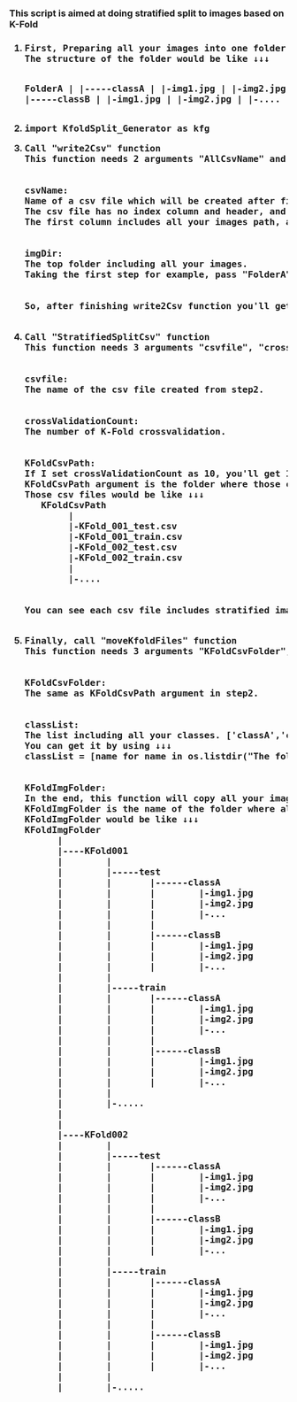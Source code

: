 <h3>This script is aimed at doing stratified split to images based on K-Fold<h3>

<ol>
  <li><pre>First, Preparing all your images into one folder.
The structure of the folder would be like ↓↓↓ 
   
   FolderA
        |
        |-----classA
        |       |-img1.jpg
        |       |-img2.jpg
        |       |-....
        |
        |
        |-----classB
        |       |-img1.jpg
        |       |-img2.jpg
        |       |-....
        |
        |-.....
  </pre>
  </li>
  <li>
  <pre>import KfoldSplit_Generator as kfg</pre>
  </li>
  <li>
  <pre>Call "write2Csv" function
This function needs 2 arguments "AllCsvName" and "AllImgDir"
<br>
csvName:
Name of a csv file which will be created after finishing the function.
The csv file has no index column and header, and includes 2 columns.
The first column includes all your images path, and the second column includes your the classes of the images.
<br>
imgDir:
The top folder including all your images.
Taking the first step for example, pass "FolderA" to an imgDir argument.
<br>
So, after finishing write2Csv function you'll get a csv file.
  </pre>
  </li>
  <li>
  <pre>Call "StratifiedSplitCsv" function
This function needs 3 arguments "csvfile", "crossValidationCount" and "KFoldCsvPath"
<br>
csvfile:
The name of the csv file created from step2.
<br>
crossValidationCount:
The number of K-Fold crossvalidation.
<br>
KFoldCsvPath:
If I set crossValidationCount as 10, you'll get 10 training csv files and 10 testing csv files after finishing this function.
KFoldCsvPath argument is the folder where those csv files will be saved.
Those csv files would be like ↓↓↓ 
   KFoldCsvPath
        |
        |-KFold_001_test.csv
        |-KFold_001_train.csv
        |-KFold_002_test.csv
        |-KFold_002_train.csv
        |
        |-....
<br> 
You can see each csv file includes stratified image names which are splited proportionally.
  </pre>
  </li>
  <li>
  <pre>Finally, call "moveKfoldFiles" function
This function needs 3 arguments "KFoldCsvFolder", "KFoldImgFolder" and "classList"
<br>
KFoldCsvFolder:
The same as KFoldCsvPath argument in step2.
<br>
classList:
The list including all your classes. ['classA','classB','classC'...]
You can get it by using ↓↓↓
classList = [name for name in os.listdir("The folder containing all your classes")]
<br>
KFoldImgFolder:
In the end, this function will copy all your images from the folder mentioned in step1 to KFoldImgFolder folder.
KFoldImgFolder is the name of the folder where all splitted images will be saved.
KFoldImgFolder would be like ↓↓↓ 
KFoldImgFolder
      |
      |----KFold001
      |        |
      |        |-----test
      |        |       |------classA
      |        |       |        |-img1.jpg
      |        |       |        |-img2.jpg
      |        |       |        |-...
      |        |       |
      |        |       |------classB
      |        |       |        |-img1.jpg
      |        |       |        |-img2.jpg
      |        |       |        |-...
      |        |
      |        |-----train
      |        |       |------classA
      |        |       |        |-img1.jpg
      |        |       |        |-img2.jpg
      |        |       |        |-...
      |        |       |
      |        |       |------classB
      |        |       |        |-img1.jpg
      |        |       |        |-img2.jpg
      |        |       |        |-...
      |        |
      |        |-.....
      |
      |
      |----KFold002
      |        |
      |        |-----test
      |        |       |------classA
      |        |       |        |-img1.jpg
      |        |       |        |-img2.jpg
      |        |       |        |-...
      |        |       |
      |        |       |------classB
      |        |       |        |-img1.jpg
      |        |       |        |-img2.jpg
      |        |       |        |-...
      |        |
      |        |-----train
      |        |       |------classA
      |        |       |        |-img1.jpg
      |        |       |        |-img2.jpg
      |        |       |        |-...
      |        |       |
      |        |       |------classB
      |        |       |        |-img1.jpg
      |        |       |        |-img2.jpg
      |        |       |        |-...
      |        |
      |        |-.....
      <br>
  </pre>
  </li>
</ol>


